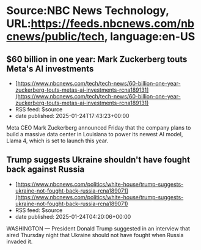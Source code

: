 # Source:NBC News Technology, URL:https://feeds.nbcnews.com/nbcnews/public/tech, language:en-US

## $60 billion in one year: Mark Zuckerberg touts Meta's AI investments
 - [https://www.nbcnews.com/tech/tech-news/60-billion-one-year-zuckerberg-touts-metas-ai-investments-rcna189131](https://www.nbcnews.com/tech/tech-news/60-billion-one-year-zuckerberg-touts-metas-ai-investments-rcna189131)
 - RSS feed: $source
 - date published: 2025-01-24T17:43:23+00:00

Meta CEO Mark Zuckerberg announced Friday that the company plans to build a massive data center in Louisiana to power its newest AI model, Llama 4, which is set to launch this year.

## Trump suggests Ukraine shouldn't have fought back against Russia
 - [https://www.nbcnews.com/politics/white-house/trump-suggests-ukraine-not-fought-back-russia-rcna189071](https://www.nbcnews.com/politics/white-house/trump-suggests-ukraine-not-fought-back-russia-rcna189071)
 - RSS feed: $source
 - date published: 2025-01-24T04:20:06+00:00

WASHINGTON — President Donald Trump suggested in an interview that aired Thursday night that Ukraine should not have fought when Russia invaded it.

